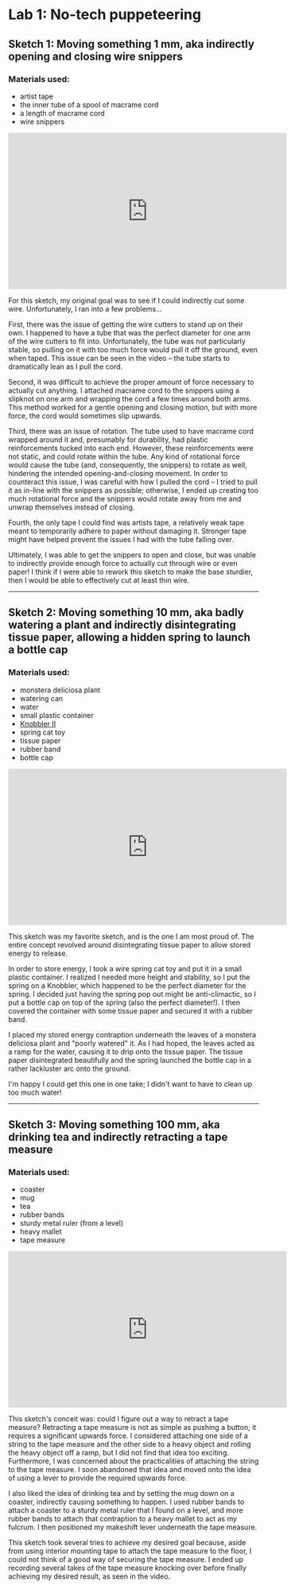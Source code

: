 # Lab 1: No-tech puppeteering

## Sketch 1: Moving something 1 mm, aka indirectly opening and closing wire snippers

### Materials used:
- artist tape
- the inner tube of a spool of macrame cord
- a length of macrame cord
- wire snippers

<iframe width="560" height="315" src="https://www.youtube.com/embed/lSInnS7HrY4" frameborder="0" allow="accelerometer; autoplay; clipboard-write; encrypted-media; gyroscope; picture-in-picture" allowfullscreen></iframe>

For this sketch, my original goal was to see if I could indirectly cut some wire.  Unfortunately, I ran into a few problems... 

First, there was the issue of getting the wire cutters to stand up on their own. I happened to have a tube that was the perfect diameter for one arm of the wire cutters to fit into. Unfortunately, the tube was not particularly stable, so pulling on it with too much force would pull it off the ground, even when taped. This issue can be seen in the video – the tube starts to dramatically lean as I pull the cord.

Second, it was difficult to achieve the proper amount of force necessary to actually cut anything. I attached macrame cord to the snippers using a slipknot on one arm and wrapping the cord a few times around both arms. This method worked for a gentle opening and closing motion, but with more force, the cord would sometimes slip upwards.

Third, there was an issue of rotation. The tube used to have macrame cord wrapped around it and, presumably for durability, had plastic reinforcements tucked into each end. However, these reinforcements were not static, and could rotate within the tube. Any kind of rotational force would cause the tube (and, consequently, the snippers) to rotate as well, hindering the intended opening-and-closing movement. In order to counteract this issue, I was careful with how I pulled the cord – I tried to pull it as in-line with the snippers as possible; otherwise, I ended up creating too much rotational force and the snippers would rotate away from me and unwrap themselves instead of closing.

Fourth, the only tape I could find was artists tape, a relatively weak tape meant to temporarily adhere to paper without damaging it. Stronger tape might have helped prevent the issues I had with the tube falling over.

Ultimately, I was able to get the snippers to open and close, but was unable to indirectly provide enough force to actually cut through wire or even paper! I think if I were able to rework this sketch to make the base sturdier, then I would be able to effectively cut at least thin wire.

---

## Sketch 2: Moving something 10 mm, aka badly watering a plant and indirectly disintegrating tissue paper, allowing a hidden spring to launch a bottle cap

### Materials used:
- monstera deliciosa plant
- watering can
- water
- small plastic container
- [Knobbler II](https://www.pressurepositive.com/the-knobbler-ii.html)
- spring cat toy
- tissue paper
- rubber band
- bottle cap

<iframe width="560" height="315" src="https://www.youtube.com/embed/yI5jTSblCf4" frameborder="0" allow="accelerometer; autoplay; clipboard-write; encrypted-media; gyroscope; picture-in-picture" allowfullscreen></iframe>

This sketch was my favorite sketch, and is the one I am most proud of. The entire concept revolved around disintegrating tissue paper to allow stored energy to release.

In order to store energy, I took a wire spring cat toy and put it in a small plastic container. I realized I needed more height and stability, so I put the spring on a Knobbler, which happened to be the perfect diameter for the spring. I decided just having the spring pop out might be anti-climactic, so I put a bottle cap on top of the spring (also the perfect diameter!). I then covered the container with some tissue paper and secured it with a rubber band.

I placed my stored energy contraption underneath the leaves of a monstera deliciosa plant and "poorly watered" it. As I had hoped, the leaves acted as a ramp for the water, causing it to drip onto the tissue paper. The tissue paper disintegrated beautifully and the spring launched the bottle cap in a rather lackluster arc onto the ground.

I'm happy I could get this one in one take; I didn't want to have to clean up too much water!

---

## Sketch 3: Moving something 100 mm, aka drinking tea and indirectly retracting a tape measure

### Materials used:
- coaster
- mug
- tea
- rubber bands
- sturdy metal ruler (from a level)
- heavy mallet
- tape measure

<iframe width="560" height="315" src="https://www.youtube.com/embed/i0RMSCmVbho" frameborder="0" allow="accelerometer; autoplay; clipboard-write; encrypted-media; gyroscope; picture-in-picture" allowfullscreen></iframe>

This sketch's conceit was: could I figure out a way to retract a tape measure? Retracting a tape measure is not as simple as pushing a button; it requires a significant upwards force. I considered attaching one side of a string to the tape measure and the other side to a heavy object and rolling the heavy object off a ramp, but I did not find that idea too exciting. Furthermore, I was concerned about the practicalities of attaching the string to the tape measure. I soon abandoned that idea and moved onto the idea of using a lever to provide the required upwards force.

I also liked the idea of drinking tea and by setting the mug down on a coaster, indirectly causing something to happen. I used rubber bands to attach a coaster to a sturdy metal ruler that I found on a level, and more rubber bands to attach that contraption to a heavy mallet to act as my fulcrum. I then positioned my makeshift lever underneath the tape measure.

This sketch took several tries to achieve my desired goal because, aside from using interior mounting tape to attach the tape measure to the floor, I could not think of a good way of securing the tape measure. I ended up recording several takes of the tape measure knocking over before finally achieving my desired result, as seen in the video.


